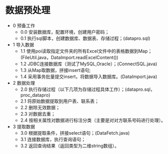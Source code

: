 数据预处理
====

* 0 预备工作
    * 0.0 安装数据库，配置环境，创建用户密码；
    * 0.1 执行sql脚本，创建数据库、数据表、存储过程；(datapro.sql)
* 1 导入数据
    * 1.1 使用poi读取指定文件夹的所有Excel文件中的表格数据到Map；(FileUtil.java，DataImport.readExcelContent())
    * 1.2 JDBC连接数据库（测试了MySQL,Oracle）；(ConnectSQL.java)
    * 1.3 从Map取数据，拼接insert语句;
    * 1.4 采用事务批量提交insert，将数据导入数据库。(DataImport.java)
* 2 数据处理
    * 2.0 执行存储过程（以下几项为存储过程具体工作）；(datapro.sql，proc_datapro)
    * 2.1 将原始数据提取到用户表、联系表；
    * 2.2 删除无效数据；
    * 2.3 对数据去重；
    * 2.4 按相关属性对数据进行标注分类（主要是对对方联系号码进行处理）。
* 3 提取数据
    * 3.0 根据提取条件，拼接select语句；(DataFetch.java)
    * 3.1 连接数据库，执行查询语句；
    * 3.2 返回查询结果（返回类型为二维string数组）。
